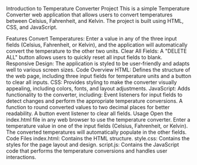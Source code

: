 Introduction to Temperature Converter Project
This is a simple Temperature Converter web application that allows users to convert temperatures between Celsius, Fahrenheit, and Kelvin. The project is built using HTML, CSS, and JavaScript.

Features
Convert Temperatures: Enter a value in any of the three input fields (Celsius, Fahrenheit, or Kelvin), and the application will automatically convert the temperature to the other two units.
Clear All Fields: A "DELETE ALL" button allows users to quickly reset all input fields to blank.
Responsive Design: The application is styled to be user-friendly and adapts well to various screen sizes.
Code Overview
HTML: Defines the structure of the web page, including three input fields for temperature units and a button to clear all inputs.
CSS: Provides styling to make the converter visually appealing, including colors, fonts, and layout adjustments.
JavaScript: Adds functionality to the converter, including:
Event listeners for input fields to detect changes and perform the appropriate temperature conversions.
A function to round converted values to two decimal places for better readability.
A button event listener to clear all fields.
Usage
Open the index.html file in any web browser to use the temperature converter.
Enter a temperature value in one of the input fields (Celsius, Fahrenheit, or Kelvin).
The converted temperatures will automatically populate in the other fields.
Code Files
index.html: Contains the HTML structure.
style.css: Contains the styles for the page layout and design.
script.js: Contains the JavaScript code that performs the temperature conversions and handles user interactions.
